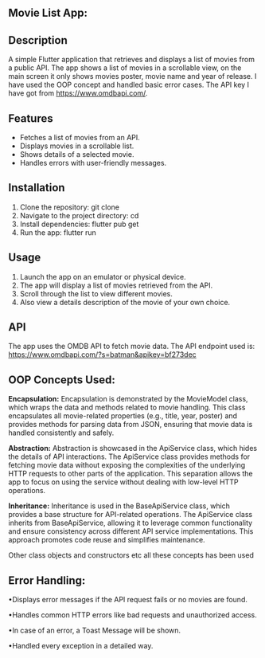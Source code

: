 ## ****Movie List App:****

## Description
A simple Flutter application that retrieves and displays a list of movies from a public API. The app shows a list of movies in a scrollable view, on the main screen it only shows movies poster, movie name and year of release. I have used the OOP concept and handled basic error cases.
The API key I have got from https://www.omdbapi.com/.

## Features
- Fetches a list of movies from an API.
- Displays movies in a scrollable list.
- Shows details of a selected movie.
- Handles errors with user-friendly messages.



## Installation
1.	Clone the repository:
       git clone <repository-url>
2.	Navigate to the project directory:
       cd <project-directory>
3.	Install dependencies:
       flutter pub get
4.	Run the app:
        flutter run


   
## Usage
1.	Launch the app on an emulator or physical device.
2.	The app will display a list of movies retrieved from the API.
3.	Scroll through the list to view different movies.
4.	Also view a details description of the movie of your own choice.

   
## API
The app uses the OMDB API to fetch movie data. The API endpoint used is:
https://www.omdbapi.com/?s=batman&apikey=bf273dec



## **OOP Concepts Used:**

**Encapsulation:**
Encapsulation is demonstrated by the MovieModel class, which wraps the data and methods related to movie handling. This class encapsulates all movie-related properties (e.g., title, year, poster) and provides methods for parsing data from JSON, ensuring that movie data is handled consistently and safely.

**Abstraction:**
Abstraction is showcased in the ApiService class, which hides the details of API interactions. The ApiService class provides methods for fetching movie data without exposing the complexities of the underlying HTTP requests to other parts of the application. This separation allows the app to focus on using the service without dealing with low-level HTTP operations.

**Inheritance:**
Inheritance is used in the BaseApiService class, which provides a base structure for API-related operations. The ApiService class inherits from BaseApiService, allowing it to leverage common functionality and ensure consistency across different API service implementations. This approach promotes code reuse and simplifies maintenance.


Other class objects and constructors etc all these concepts has been used

## **Error Handling:**

•Displays error messages if the API request fails or no movies are found.

•Handles common HTTP errors like bad requests and unauthorized access.

•In case of an error, a Toast Message will be shown.

•Handled every exception in a detailed way.
